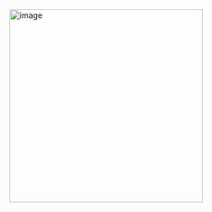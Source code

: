 <img width="341" alt="image" src="https://github.com/user-attachments/assets/136a1ca1-156a-453f-8c88-5f21179dc55b">
